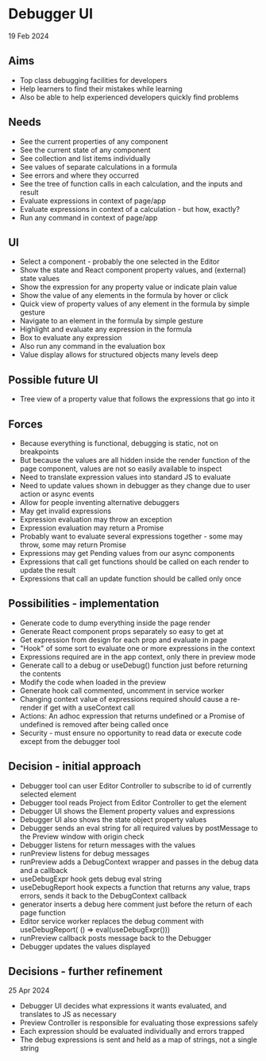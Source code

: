Debugger UI
===========

19 Feb 2024

Aims
----

- Top class debugging facilities for developers
- Help learners to find their mistakes while learning
- Also be able to help experienced developers quickly find problems

Needs
-----

- See the current properties of any component
- See the current state of any component
- See collection and list items individually
- See values of separate calculations in a formula
- See errors and where they occurred
- See the tree of function calls in each calculation, and the inputs and result
- Evaluate expressions in context of page/app
- Evaluate expressions in context of a calculation - but how, exactly?
- Run any command in context of page/app

UI
--

- Select a component - probably the one selected in the Editor
- Show the state and React component property values, and (external) state values
- Show the expression for any property value or indicate plain value
- Show the value of any elements in the formula by hover or click
- Quick view of property values of any element in the formula by simple gesture
- Navigate to an element in the formula by simple gesture
- Highlight and evaluate any expression in the formula
- Box to evaluate any expression
- Also run any command in the evaluation box
- Value display allows for structured objects many levels deep

Possible future UI
------------------

- Tree view of a property value that follows the expressions that go into it

Forces
------

- Because everything is functional, debugging is static, not on breakpoints
- But because the values are all hidden inside the render function of the page component, values are not so easily available to inspect
- Need to translate expression values into standard JS to evaluate
- Need to update values shown in debugger as they change due to user action or async events
- Allow for people inventing alternative debuggers
- May get invalid expressions
- Expression evaluation may throw an exception
- Expression evaluation may return a Promise
- Probably want to evaluate several expressions together - some may throw, some may return Promise
- Expressions may get Pending values from our async components
- Expressions that call get functions should be called on each render to update the result
- Expressions that call an update function should be called only once

Possibilities - implementation
------------------------------

- Generate code to dump everything inside the page render
- Generate React component props separately so easy to get at
- Get expression from design for each prop and evaluate in page
- "Hook" of some sort to evaluate one or more expressions in the context
- Expressions required are in the app context, only there in preview mode
- Generate call to a debug or useDebug() function just before returning the contents
- Modify the code when loaded in the preview
- Generate hook call commented, uncomment in service worker
- Changing context value of expressions required should cause a re-render if get with a useContext call
- Actions: An adhoc expression that returns undefined or a Promise of undefined is removed after being called once
- Security - must ensure no opportunity to read data or execute code except from the debugger tool

Decision - initial approach
---------------------------

- Debugger tool can user Editor Controller to subscribe to id of currently selected element
- Debugger tool reads Project from Editor Controller to get the element
- Debugger UI shows the Element property values and expressions
- Debugger UI also shows the state object property values
- Debugger sends an eval string for all required values by postMessage to the Preview window with origin check
- Debugger listens for return messages with the values
- runPreview listens for debug messages
- runPreview adds a DebugContext wrapper and passes in the debug data and a callback
- useDebugExpr hook gets debug eval string
- useDebugReport hook expects a function that returns any value, traps errors, sends it back to the DebugContext callback
- generator inserts a debug here comment just before the return of each page function
- Editor service worker replaces the debug comment with useDebugReport( () => eval(useDebugExpr()))
- runPreview callback posts message back to the Debugger
- Debugger updates the values displayed

Decisions - further refinement
------------------------------

25 Apr 2024

- Debugger UI decides what expressions it wants evaluated, and translates to JS as necessary
- Preview Controller is responsible for evaluating those expressions safely
- Each expression should be evaluated individually and errors trapped
- The debug expressions is sent and held as a map of strings, not a single string



